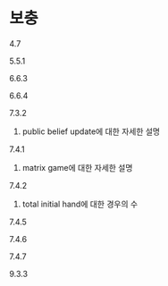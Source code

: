 # 보충

4.7

5.5.1

6.6.3

6.6.4

7.3.2

1. public belief update에 대한 자세한 설명

7.4.1

1. matrix game에 대한 자세한 설명

7.4.2

1. total initial hand에 대한 경우의 수 

7.4.5

7.4.6

7.4.7

9.3.3

